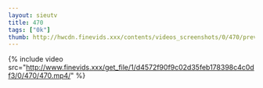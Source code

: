 ```yaml
--- 
layout: sieutv
title: 470
tags: ["0k"]
thumb: http://hwcdn.finevids.xxx/contents/videos_screenshots/0/470/preview.mp4.jpg
---
```

{% include video src="http://www.finevids.xxx/get_file/1/d4572f90f9c02d35feb178398c4c0df3/0/470/470.mp4/" %} 
